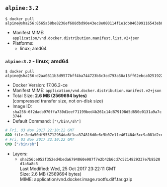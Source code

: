 ## `alpine:3.2`

```console
$ docker pull alpine@sha256:8565a58be8238ef688dbd90e43ec8e080114f1e1db846399116543eb8ef7d7b7
```

-	Manifest MIME: `application/vnd.docker.distribution.manifest.list.v2+json`
-	Platforms:
	-	linux; amd64

### `alpine:3.2` - linux; amd64

```console
$ docker pull alpine@sha256:d2aa0811b3d9577bff4ba744723b8c3cd793a30a13ff62ebca0251922fbab0a0
```

-	Docker Version: 17.06.2-ce
-	Manifest MIME: `application/vnd.docker.distribution.manifest.v2+json`
-	Total Size: **2.6 MB (2569694 bytes)**  
	(compressed transfer size, not on-disk size)
-	Image ID: `sha256:6f2dadb970ffa730d1eef71199bed4b261c14d879198d5d650e0131a9a7c3744`
-	Default Command: `["\/bin\/sh"]`

```dockerfile
# Fri, 03 Nov 2017 22:10:22 GMT
ADD file:2eda50df955712954da6f1ca374816d0e6c5b07e11e467484d5cc9a081d2cd13 in / 
# Fri, 03 Nov 2017 22:10:22 GMT
CMD ["/bin/sh"]
```

-	Layers:
	-	`sha256:e052f352ed4beda6794060e987f7e2b42b6cd7c5214829337e7b8520d1a6a8c3`  
		Last Modified: Wed, 25 Oct 2017 23:22:11 GMT  
		Size: 2.6 MB (2569694 bytes)  
		MIME: application/vnd.docker.image.rootfs.diff.tar.gzip
